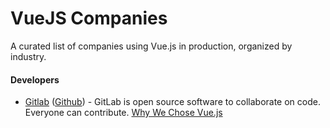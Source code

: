# VueJS Companies

A curated list of companies using Vue.js in production, organized by industry.

#### Developers

* [Gitlab](https://about.gitlab.com/) ([Github](https://github.com/gitlabhq)) - GitLab is open source software to collaborate on code. Everyone can contribute. [Why We Chose Vue.js](https://about.gitlab.com/2016/10/20/why-we-chose-vue/)

